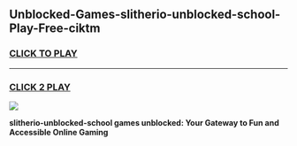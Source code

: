 
## Unblocked-Games-slitherio-unblocked-school-Play-Free-ciktm
<h3>
<a href="https://premium76.site?title=slitherio-unblocked-school&ref=12A">CLICK TO PLAY</a></h3>
<hr>

<h3>
<a href="https://premium76.site?title=slitherio-unblocked-school&ref=12A">CLICK 2 PLAY</a>
  
</h3>

<a href="https://premium76.site?title=slitherio-unblocked-school&ref=12A"><img src="https://clearcache.store/games.png"></a>


**slitherio-unblocked-school games unblocked: Your Gateway to Fun and Accessible Online Gaming**
